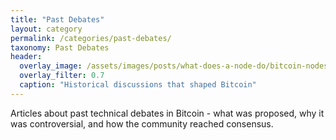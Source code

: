 ```yaml
---
title: "Past Debates"
layout: category
permalink: /categories/past-debates/
taxonomy: Past Debates
header:
  overlay_image: /assets/images/posts/what-does-a-node-do/bitcoin-nodes.png
  overlay_filter: 0.7
  caption: "Historical discussions that shaped Bitcoin"
---
```


Articles about past technical debates in Bitcoin - what was proposed, why it was controversial, and how the community reached consensus. 